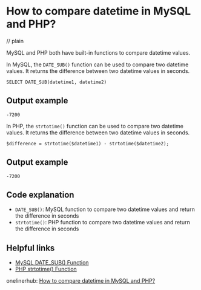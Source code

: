 # How to compare datetime in MySQL and PHP?
// plain

MySQL and PHP both have built-in functions to compare datetime values.

In MySQL, the `DATE_SUB()` function can be used to compare two datetime values. It returns the difference between two datetime values in seconds.

```
SELECT DATE_SUB(datetime1, datetime2)
```

## Output example

```
-7200
```

In PHP, the `strtotime()` function can be used to compare two datetime values. It returns the difference between two datetime values in seconds.

```
$difference = strtotime($datetime1) - strtotime($datetime2);
```

## Output example

```
-7200
```

## Code explanation

- `DATE_SUB()`: MySQL function to compare two datetime values and return the difference in seconds
- `strtotime()`: PHP function to compare two datetime values and return the difference in seconds

## Helpful links
- [MySQL DATE_SUB() Function](https://www.w3schools.com/sql/func_mysql_date_sub.asp)
- [PHP strtotime() Function](https://www.w3schools.com/php/func_date_strtotime.asp)

onelinerhub: [How to compare datetime in MySQL and PHP?](https://onelinerhub.com/php-mysql/how-to-compare-datetime-in-mysql-and-php)